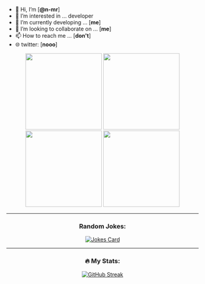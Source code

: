 - 👋 Hi, I’m [**@n-mr**]
- 👀 I’m interested in ... developer 
- 🌱 I’m currently developing ... [**me**]
- 💞️ I’m looking to collaborate on ... [**me**]
- 📫 How to reach me ... [**don't**]
- 🌐 twitter: [**nooo**]

<div id="header" align="center">
 <img src="https://media2.giphy.com/media/jCRobkNa7UrCrIz4zM/giphy.gif?cid=ecf05e474u6ypsa3vutyr6p58wsnowinifkh8ybv9uxsygev&rid=giphy.gif&ct=s" width="200"/> <img src="https://media2.giphy.com/media/hqU2KkjW5bE2v2Z7Q2/giphy.gif?cid=790b7611fbf3abf08251451da4b250a8d19d12364fa9e621&rid=giphy.gif&ct=ts" width="200"/> <img src="https://i.giphy.com/media/jdPMeyv9rn0hZHh8n9/giphy.webp" width="200"/> <img src="https://media0.giphy.com/media/SUcApSWjPwQMARvcM8/giphy.gif?cid=790b7611474fb2cac1d40ce52ff27473ac8ec3bf87b2eda6&rid=giphy.gif&ct=s" width="200"/> </div> </div>
  <div id="header" align="center">

  
  
<div id="header" align="center">
<img src="https://komarev.com/ghpvc/?username=n-mr&style=flat-square&color=blue" alt=""/>

---
### Random Jokes:
[![Jokes Card](https://readme-jokes.vercel.app/api?bgColor=%23073b4c&textColor=%2306d6a0&aColor=%2306d6a0&borderColor=%2306d6a0)](https://github.com/n-mr)


---
### :fire: My Stats:
[![GitHub Streak](http://github-readme-streak-stats.herokuapp.com?user=n-mr&theme=highcontrast&hide_border=true&date_format=Y/n/j)](https://github.com/n-mr)

